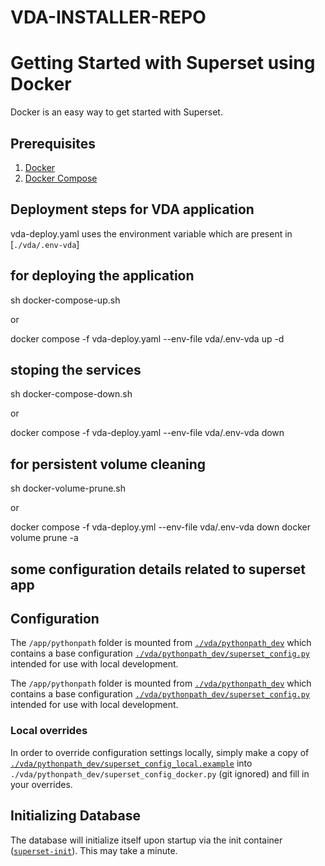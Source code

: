 # VDA-INSTALLER-REPO

# Getting Started with Superset using Docker

Docker is an easy way to get started with Superset.

## Prerequisites

1. [Docker](https://www.docker.com/get-started)
2. [Docker Compose](https://docs.docker.com/compose/install/)

## Deployment steps for VDA application
vda-deploy.yaml uses the environment variable which are present in [`./vda/.env-vda`]

## for deploying the application 
sh docker-compose-up.sh

or

docker compose -f vda-deploy.yaml  --env-file vda/.env-vda up -d    

## stoping the services
sh docker-compose-down.sh

or

docker compose -f vda-deploy.yaml --env-file vda/.env-vda down

## for persistent volume cleaning
sh docker-volume-prune.sh

or

docker compose -f vda-deploy.yml --env-file vda/.env-vda down
docker volume prune -a




## some configuration details related to superset app  
## Configuration

The `/app/pythonpath` folder is mounted from [`./vda/pythonpath_dev`](./pythonpath_dev)
which contains a base configuration [`./vda/pythonpath_dev/superset_config.py`](./pythonpath_dev/superset_config.py)
intended for use with local development.

The `/app/pythonpath` folder is mounted from [`./vda/pythonpath_dev`](./pythonpath_dev)
which contains a base configuration [`./vda/pythonpath_dev/superset_config.py`](./pythonpath_dev/superset_config.py)
intended for use with local development.

### Local overrides

In order to override configuration settings locally, simply make a copy of [`./vda/pythonpath_dev/superset_config_local.example`](./pythonpath_dev/superset_config_local.example)
into `./vda/pythonpath_dev/superset_config_docker.py` (git ignored) and fill in your overrides.

## Initializing Database

The database will initialize itself upon startup via the init container ([`superset-init`](./docker-init.sh)). This may take a minute.


